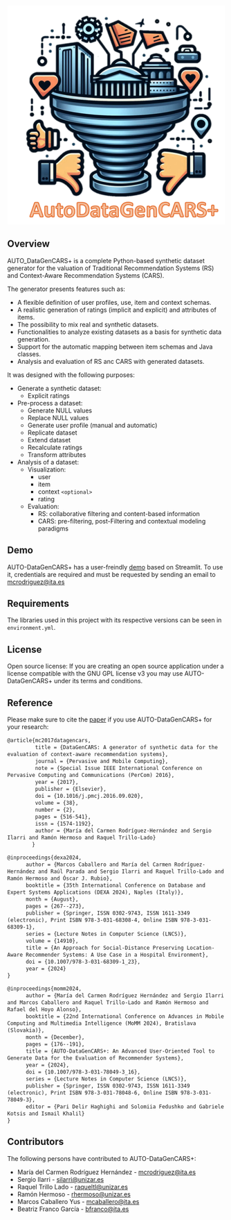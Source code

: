 <div style="text-align:center"><img src="./resources/icons/logo-autodatagencarsplus.png" /></div>

## Overview

AUTO_DataGenCARS+ is a complete Python-based synthetic dataset generator for the valuation of Traditional Recommendation Systems (RS) and Context-Aware Recommendation Systems (CARS).

The generator presents features such as:

- A flexible definition of user profiles, use, item and context schemas.
- A realistic generation of ratings (implicit and explicit) and attributes of items.
- The possibility to mix real and synthetic datasets.
- Functionalities to analyze existing datasets as a basis for synthetic data generation.
- Support for the automatic mapping between item schemas and Java classes.
- Analysis and evaluation of RS anc CARS with generated datasets.

It was designed with the following purposes:

* Generate a synthetic dataset:
  - Explicit ratings
  <!-- - Implicit ratings -->
* Pre-process a dataset:
  - Generate NULL values
  - Replace NULL values
  - Generate user profile (manual and automatic)
  - Replicate dataset
  - Extend dataset
  - Recalculate ratings
  - Transform attributes
* Analysis of a dataset:
  - Visualization:
    - user
    - item
    - context `<optional>`
    <!-- - behavior `<optional>` -->
    - rating
  - Evaluation:
    - RS: collaborative filtering and content-based information
    - CARS: pre-filtering, post-Filtering and contextual modeling paradigms

## Demo

AUTO-DataGenCARS+ has a user-freindly [demo](https://auto-datagencarsplus.ita.es/web/) based on Streamlit.
To use it, credentials are required and must be requested by sending an email to [mcrodriguez@ita.es](mcrodriguez@ita.es)
<!-- To use it the following credentials will be required. -->

<!-- - **user**: `autodatagencars`
- **password**: `Qxwsx3py` -->

<!-- ## Installation:
With pip:
```python
    $ pip install numpy
    $ pip install scikit-surprise
```
With conda:
```python
    $ conda install -c conda-forge scikit-surprise
```

For the latest version, you can also clone the repo and build the source:
```python   
    $ git clone https://git.itainnova.es/bigdata/misc/auto_datagencars.git  
``` -->

## Requirements

The libraries used in this project with its respective versions can be seen in `environment.yml`.

## License

Open source license: If you are creating an open source application under a license compatible with the GNU GPL license v3 you may use AUTO-DataGenCARS+ under its terms and conditions.

## Reference

Please make sure to cite the [paper](https://www.sciencedirect.com/science/article/pii/S157411921630270X) if you use
AUTO-DataGenCARS+ for your research:

```
@article{mc2017datagencars,
         title = {DataGenCARS: A generator of synthetic data for the evaluation of context-aware recommendation systems},
         journal = {Pervasive and Mobile Computing},                      
         note = {Special Issue IEEE International Conference on Pervasive Computing and Communications (PerCom) 2016},
         year = {2017},
         publisher = {Elsevier},
         doi = {10.1016/j.pmcj.2016.09.020},      
         volume = {38},
         number = {2},
         pages = {516-541},
         issn = {1574-1192},
         author = {María del Carmen Rodríguez-Hernández and Sergio Ilarri and Ramón Hermoso and Raquel Trillo-Lado}         
        }
```

```
@inproceedings{dexa2024,
	  author = {Marcos Caballero and María del Carmen Rodríguez-Hernández and Raúl Parada and Sergio Ilarri and Raquel Trillo-Lado and Ramón Hermoso and Óscar J. Rubio},
	  booktitle = {35th International Conference on Database and Expert Systems Applications (DEXA 2024), Naples (Italy)},
	  month = {August},
	  pages = {267--273},
	  publisher = {Springer, ISSN 0302-9743, ISSN 1611-3349 (electronic), Print ISBN 978-3-031-68308-4, Online ISBN 978-3-031-68309-1},
	  series = {Lecture Notes in Computer Science (LNCS)},
	  volume = {14910},
	  title = {An Approach for Social-Distance Preserving Location-Aware Recommender Systems: A Use Case in a Hospital Environment},
	  doi = {10.1007/978-3-031-68309-1_23},
	  year = {2024}
}
```

```
@inproceedings{momm2024,
	  author = {María del Carmen Rodríguez Hernández and Sergio Ilarri and Marcos Caballero and Raquel Trillo-Lado and Ramón Hermoso and Rafael del Hoyo Alonso},
	  booktitle = {22nd International Conference on Advances in Mobile Computing and Multimedia Intelligence (MoMM 2024), Bratislava (Slovakia)},
	  month = {December},
	  pages = {176--191},
	  title = {AUTO-DataGenCARS+: An Advanced User-Oriented Tool to Generate Data for the Evaluation of Recommender Systems},
	  year = {2024},
	  doi = {10.1007/978-3-031-78049-3_16},
	  series = {Lecture Notes in Computer Science (LNCS)},
	  publisher = {Springer, ISSN 0302-9743, ISSN 1611-3349 (electronic), Print ISBN 978-3-031-78048-6, Online ISBN 978-3-031-78049-3},
	  editor = {Pari Delir Haghighi and Solomiia Fedushko and Gabriele Kotsis and Ismail Khalil}
}
```

## Contributors

The following persons have contributed to AUTO-DataGenCARS+:

- María del Carmen Rodríguez Hernández - [mcrodriguez@ita.es](mcrodriguez@itainnova.es)
- Sergio Ilarri - [silarri@unizar.es](silarri@unizar.es)
- Raquel Trillo Lado - [raqueltl@unizar.es](raqueltl@unizar.es)
- Ramón Hermoso - [rhermoso@unizar.es](rhermoso@unizar.es)
- Marcos Caballero Yus - [mcaballero@ita.es](mcaballero@ita.es)
- Beatriz Franco García - [bfranco@ita.es](bfranco@ita.es)
